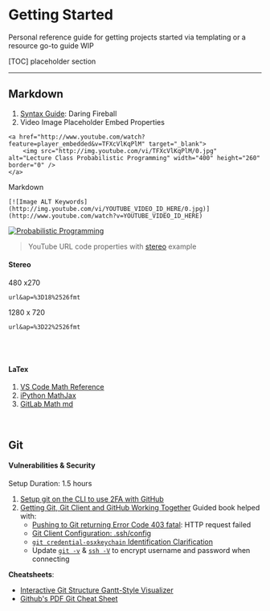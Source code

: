# Getting Started

Personal reference guide for getting projects started via templating or a resource go-to guide
WIP


[TOC]
placeholder section



---
## Markdown

1. [Syntax Guide](https://daringfireball.net/projects/markdown/syntax#list): Daring Fireball
2. Video Image Placeholder
Embed Properties
```
<a href="http://www.youtube.com/watch?feature=player_embedded&v=TFXcVlKqPlM" target="_blank">
    <img src="http://img.youtube.com/vi/TFXcVlKqPlM/0.jpg" alt="Lecture Class Probabilistic Programming" width="400" height="260" border="0" />
</a> 
```
Markdown
```
[![Image ALT Keywords](http://img.youtube.com/vi/YOUTUBE_VIDEO_ID_HERE/0.jpg)](http://www.youtube.com/watch?v=YOUTUBE_VIDEO_ID_HERE)
```
[![Probabilistic Programming](http://img.youtube.com/vi/TFXcVlKqPlM/0.jpg)](http://www.youtube.com/watch?v=TFXcVlKqPlM&ap=%3D18%2526fmt)
> YouTube URL code properties with [stereo](https://www.blogsolute.com/secret-codes-youtube-url-fun-tweaking-videos/9291/) example

#### Stereo

480 x270
```
url&ap=%3D18%2526fmt
```
1280 x 720
```
url&ap=%3D22%2526fmt
```

<br>
<br>

#### LaTex
1. [VS Code Math Reference](https://github.com/goessner/mdmath)
2. [iPython MathJax](https://gist.github.com/cyhsutw/d5983d166fb70ff651f027b2aa56ee4e)
3. [GitLab Math md](https://gitlab.com/gitlab-org/gitlab-ce/blob/master/doc/user/markdown.md#math)

<br>

## Git

#### Vulnerabilities & Security

Setup Duration: 1.5 hours

1. [Setup git on the CLI to use 2FA with GitHub](https://gist.github.com/ateucher/4634038875263d10fb4817e5ad3d332f)
2. [Getting Git, Git Client and GitHub Working Together](https://happygitwithr.com/hello-git.html)
    Guided book helped with:
    * [Pushing to Git returning Error Code 403 fatal](https://stackoverflow.com/questions/27996017/pushing-to-git-returning-error-code-403-fatal#answer-27996048): HTTP request failed
    * [Git Client Configuration: .ssh/config](https://www.a2hosting.com/kb/developer-corner/version-control-systems1/configuring-a-git-client#Mac-OS-X-and-Linux)
    * [`git credential-osxkeychain` Identification Clarification](http://burnedpixel.com/blog/setting-up-git-and-github-on-your-mac/#gitidentification)
    * Update [`git -v`](https://git-scm.com/downloads) & [`ssh -V`](https://www.openssh.com/) to encrypt username and password when connecting
  
**Cheatsheets**:
* [Interactive Git Structure Gantt-Style Visualizer](http://ndpsoftware.com/git-cheatsheet.html#loc=stash;)
* [Github's PDF Git Cheat Sheet](https://services.github.com/on-demand/downloads/github-git-cheat-sheet.pdf)
